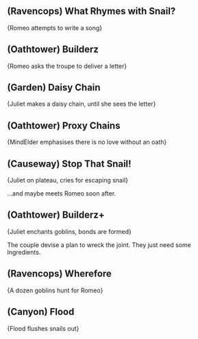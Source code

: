 (Ravencops) What Rhymes with Snail?
-----
{Romeo attempts to write a song}


(Oathtower) Builderz
-----
{Romeo asks the troupe to deliver a letter}


(Garden) Daisy Chain
-----
{Juliet makes a daisy chain, until she sees the letter}


(Oathtower) Proxy Chains
-----
{MindElder emphasises there is no love without an oath}


(Causeway) Stop That Snail!
-----
{Juliet on plateau, cries for escaping snail}

...and maybe meets Romeo soon after.

(Oathtower) Builderz+
-----
{Juliet enchants goblins, bonds are formed}

The couple devise a plan to wreck the joint.
They just need some Ingredients.

(Ravencops) Wherefore
-----
{A dozen goblins hunt for Romeo}


(Canyon) Flood
-----
{Flood flushes snails out}


